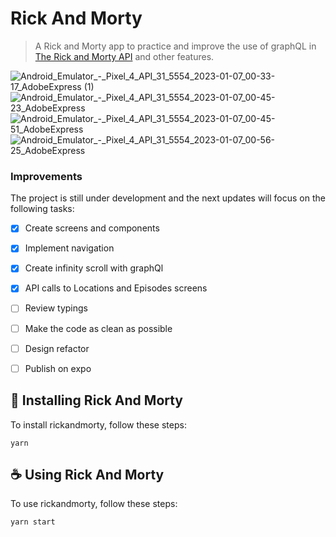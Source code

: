 # Rick And Morty


> A Rick and Morty app to practice and improve the use of graphQL in [The Rick and Morty API](https://rickandmortyapi.com) and other features.


![Android_Emulator_-_Pixel_4_API_31_5554_2023-01-07_00-33-17_AdobeExpress (1)](https://user-images.githubusercontent.com/64710438/211129725-31303212-362e-4e3b-bce7-6a3a8a264e93.gif)
![Android_Emulator_-_Pixel_4_API_31_5554_2023-01-07_00-45-23_AdobeExpress](https://user-images.githubusercontent.com/64710438/211129867-4da0f314-7a6a-4db5-93d8-4ad59d5aa558.gif)
![Android_Emulator_-_Pixel_4_API_31_5554_2023-01-07_00-45-51_AdobeExpress](https://user-images.githubusercontent.com/64710438/211129922-51adea7c-7323-46db-bc14-8cb679c726e0.gif)
![Android_Emulator_-_Pixel_4_API_31_5554_2023-01-07_00-56-25_AdobeExpress](https://user-images.githubusercontent.com/64710438/211130171-ba9a003c-0b85-4f59-9ef7-8ea08693ba36.gif)

### Improvements

The project is still under development and the next updates will focus on the following tasks:

- [x] Create screens and components
- [x] Implement navigation
- [x] Create infinity scroll with graphQl
- [x] API calls to Locations and Episodes screens
- [ ] Review typings
- [ ] Make the code as clean as possible
- [ ] Design refactor
- [ ] Publish on expo


## 🚀 Installing Rick And Morty

To install rickandmorty, follow these steps:

```
yarn
```

## ☕ Using Rick And Morty

To use rickandmorty, follow these steps:

```
yarn start
```

